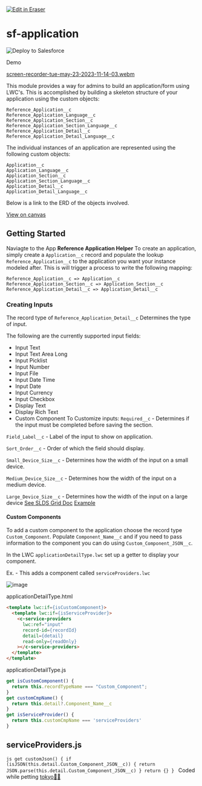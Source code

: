 <p><a target="_blank" href="https://app.eraser.io/workspace/Bv2FEHxAoXE57wdPDlh7" id="edit-in-eraser-github-link"><img alt="Edit in Eraser" src="https://firebasestorage.googleapis.com/v0/b/second-petal-295822.appspot.com/o/images%2Fgithub%2FOpen%20in%20Eraser.svg?alt=media&amp;token=968381c8-a7e7-472a-8ed6-4a6626da5501"></a></p>

# sf-application
![Deploy to Salesforce](https://raw.githubusercontent.com/afawcett/githubsfdeploy/master/deploy.png "")

 Demo 

 [﻿screen-recorder-tue-may-23-2023-11-14-03.webm](https://github.com/effordDev/sf-application/assets/36901822/16ea4480-2926-4933-b18b-b6aa0b3801e9) 

This module provides a way for admins to build an application/form using LWC's. This is accomplished by building a skeleton structure of your application using the custom objects: 

```
Reference_Application__c
Reference_Application_Language__c
Reference_Application_Section__c
Reference_Application_Section_Language__c
Reference_Application_Detail__c
Reference_Application_Detail_Language__c
```
The individual instances of an application are represented using the following custom objects: 

```
Application__c
Application_Language__c
Application_Section__c 
Application_Section_Language__c
Application_Detail__c
Application_Detail_Language__c
```
Below is a link to the ERD of the objects involved.

[﻿View on canvas](https://app.eraser.io/workspace/Bv2FEHxAoXE57wdPDlh7?elements=W4XHUAysl0YEJB7lStMyAQ) 

## Getting Started
Naviagte to the App **Reference Application Helper** To create an application, simply create a `Application__c` record and populate the lookup `Reference_Application__c` to the application you want your instance modeled after. This is will trigger a process to write the following mapping: 

```
Reference_Application__c => Application__c
Reference_Application_Section__c => Application_Section__c
Reference_Application_Detail__c => Application_Detail__c
```
### Creating Inputs
The record type of `Reference_Application_Detail__c` Determines the type of input.

The following are the currently supported input fields:

- Input Text
- Input Text Area Long
- Input Picklist
- Input Number
- Input File
- Input Date Time
- Input Date
- Input Currency
- Input Checkbox
- Display Text
- Display Rich Text
- Custom Component
To Customize inputs:
`Required__c` - Determines if the input must be completed before saving the section.

`Field_Label__c` - Label of the input to show on application.

`Sort_Order__c` - Order of which the field should display.

`Small_Device_Size__c` - Determines how the width of the input on a small device.

`Medium_Device_Size__c` - Determines how the width of the input on a medium device.

`Large_Device_Size__c` - Determines how the width of the input on a large device
[﻿See SLDS Grid Doc](https://www.lightningdesignsystem.com/utilities/grid/)
[﻿Example](https://developer.salesforce.com/docs/component-library/bundle/lightning-layout-item/example/) 

#### Custom Components
To add a custom component to the application choose the record type `Custom_Component`.
Populate `Component_Name__c` and if you need to pass information to the component you can do using `Custom_Component_JSON__c`.

In the LWC `applicationDetailType.lwc` set up a getter to display your component.

Ex. - This adds a component called `serviceProviders.lwc` 

![image](https://github.com/effordDev/sf-application/assets/36901822/83a6ece7-f425-45c5-bb74-d4a8f55722dc "")

applicationDetailType.html

```html
<template lwc:if={isCustomComponent}>
  <template lwc:if={isServiceProvider}>
    <c-service-providers
      lwc:ref="input"
      record-id={recordId}
      detail={detail}
      read-only={readOnly}
    ></c-service-providers>
  </template>
</template>
```
applicationDetailType.js

```js
get isCustomComponent() {
  return this.recordTypeName === "Custom_Component";
}
get customCmpName() {
  return this.detail?.Component_Name__c
}
get isServiceProvider() {
  return this.customCmpName === 'serviceProviders' 
}
```
## serviceProviders.js
`js get customJson() { if (isJSON(this.detail.Custom_Component_JSON__c)) { return JSON.parse(this.detail.Custom_Component_JSON__c) } return {} } ` 
Coded while petting [﻿tokyo🐱‍👤](https://www.tokyotech.us) 


<!--- Eraser file: https://app.eraser.io/workspace/Bv2FEHxAoXE57wdPDlh7 --->